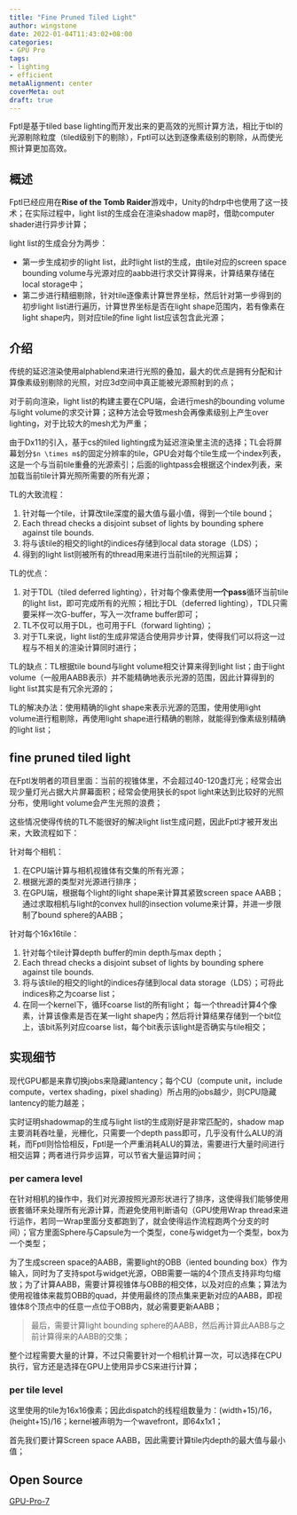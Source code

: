 ```yaml
---
title: "Fine Pruned Tiled Light"
author: wingstone
date: 2022-01-04T11:43:02+08:00
categories:
- GPU Pro
tags:
- lighting
- efficient
metaAlignment: center
coverMeta: out
draft: true
---
```


Fptl是基于tiled base lighting而开发出来的更高效的光照计算方法，相比于tbl的光源剔除粒度（tiled级别下的剔除），Fptl可以达到逐像素级别的剔除，从而使光照计算更加高效。
<!--more-->

## 概述

Fptl已经应用在**Rise of the Tomb Raider**游戏中，Unity的hdrp中也使用了这一技术；在实际过程中，light list的生成会在渲染shadow map时，借助computer shader进行异步计算；

light list的生成会分为两步：

- 第一步生成初步的light list，此时light list的生成，由tile对应的screen space bounding volume与光源对应的aabb进行求交计算得来，计算结果存储在local storage中；
- 第二步进行精细剔除，针对tile逐像素计算世界坐标，然后针对第一步得到的初步light list进行遍历，计算世界坐标是否在light shape范围内，若有像素在light shape内，则对应tile的fine light list应该包含此光源；

## 介绍

传统的延迟渲染使用alphablend来进行光照的叠加，最大的优点是拥有分配和计算像素级别剔除的光照，对应3d空间中真正能被光源照射到的点；

对于前向渲染，light list的构建主要在CPU端，会进行mesh的bounding volume与light volume的求交计算；这种方法会导致mesh会再像素级别上产生over lighting，对于比较大的mesh尤为严重；

由于Dx11的引入，基于cs的tiled lighting成为延迟渲染里主流的选择；TL会将屏幕划分`$n \times m$`的固定分辨率的tile，GPU会对每个tile生成一个index列表，这是一个与当前tile重叠的光源索引；后面的lightpass会根据这个index列表，来加载当前tile计算光照所需要的所有光源；

TL的大致流程：

1. 针对每一个tile，计算改tile深度的最大值与最小值，得到一个tile bound；
2. Each thread checks a disjoint subset of lights by bounding sphere against tile bounds.
3. 将与该tile的相交的light的indices存储到local data storage（LDS）；
4. 得到的light list则被所有的thread用来进行当前tile的光照运算；

TL的优点：

1. 对于TDL（tiled deferred lighting），针对每个像素使用**一个pass**循环当前tile的light list，即可完成所有的光照；相比于DL（deferred lighting），TDL只需要采样一次G-buffer，写入一次frame buffer即可；
2. TL不仅可以用于DL，也可用于FL（forward lighting）；
3. 对于TL来说，light list的生成非常适合使用异步计算，使得我们可以将这一过程与不相关的渲染计算同时进行；

TL的缺点：TL根据tile bound与light volume相交计算来得到light list；由于light volume（一般用AABB表示）并不能精确地表示光源的范围，因此计算得到的light list其实是有冗余光源的；

TL的解决办法：使用精确的light shape来表示光源的范围，使用使用light volume进行粗剔除，再使用light shape进行精确的剔除，就能得到像素级别精确的light list；

## fine pruned tiled light

在Fptl发明者的项目里面：当前的视锥体里，不会超过40-120盏灯光；经常会出现少量灯光占据大片屏幕面积；经常会使用狭长的spot light来达到比较好的光照分布，使用light volume会产生光照的浪费；

这些情况使得传统的TL不能很好的解决light list生成问题，因此Fptl才被开发出来，大致流程如下：

针对每个相机：

1. 在CPU端计算与相机视锥体有交集的所有光源；
2. 根据光源的类型对光源进行排序；
3. 在GPU端，根据每个light的light shape来计算其紧致screen space AABB；通过求取相机与light的convex hull的insection volume来计算，并进一步限制了bound sphere的AABB；

针对每个16x16tile：

1. 针对每个tile计算depth buffer的min depth与max depth；
2. Each thread checks a disjoint subset of lights by bounding sphere against tile bounds.
3. 将与该tile的相交的light的indices存储到local data storage（LDS）；可将此indices称之为coarse list；
4. 在同一个kernel下，循环coarse list的所有light；
每一个thread计算4个像素，计算该像素是否在某一light shape内；然后将计算结果存储到一个bit位上，该bit系列对应coarse list，每个bit表示该light是否确实与tile相交；

## 实现细节

现代GPU都是来靠切换jobs来隐藏lantency；每个CU（compute unit，include compute，vertex shading，pixel shading）所占用的jobs越少，则CPU隐藏lantency的能力越差；

实时证明shadowmap的生成与light list的生成刚好是非常匹配的，shadow map主要消耗吞吐量，光栅化，只需要一个depth pass即可，几乎没有什么ALU的消耗，而Fptl则恰恰相反，Fptl是一个严重消耗ALU的算法，需要进行大量时间进行相交运算；两者进行异步运算，可以节省大量运算时间；

### per camera level

在针对相机的操作中，我们对光源按照光源形状进行了排序，这使得我们能够使用嵌套循环来处理所有光源计算，而避免使用判断语句（GPU使用Wrap thread来进行运作，若同一Wrap里面分支都跑到了，就会使得运作流程跑两个分支的时间）；官方里面Sphere与Capsule为一个类型，cone与widget为一个类型，box为一个类型；

为了生成screen space的AABB，需要light的OBB（iented bounding box）作为输入，同时为了支持spot与widget光源，OBB需要一端的4个顶点支持非均匀缩放；为了计算AABB，需要计算视锥体与OBB的相交体，以及对应的点集；算法为使用视锥体来裁剪OBB的quad，并使用最终的顶点集来更新对应的AABB，即视锥体8个顶点中的任意一点位于OBB内，就必需要更新AABB；

> 最后，需要计算light bounding sphere的AABB，然后再计算此AABB与之前计算得来的AABB的交集；

整个过程需要大量的计算，不过只需要针对一个相机计算一次，可以选择在CPU执行，官方还是选择在GPU上使用异步CS来进行计算；

### per tile level

这里使用的tile为16x16像素；因此dispatch的线程组数量为：(width+15)/16，(height+15)/16；kernel被声明为一个wavefront，即64x1x1；

首先我们要计算Screen space AABB，因此需要计算tile内depth的最大值与最小值；

## Open Source

[GPU-Pro-7](https://github.com/wolfgangfengel/GPU-Pro-7)